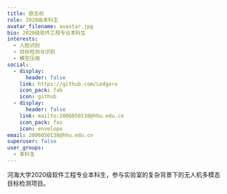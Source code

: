 ```yaml
---
title: 欧志权
role: 2020级本科生
avatar_filename: avastar.jpg
bio: 2020级软件工程专业本科生
interests:
  - 人脸识别
  - 目标检测与识别
  - 模型压缩
social:
  - display:
      header: false
    link: https://github.com/Ledgero
    icon_pack: fab
    icon: github
  - display:
      header: false
    link: mailto:2006050138@hhu.edu.cn
    icon_pack: fas
    icon: envelope
email: 2006050138@hhu.edu.cn
superuser: false
user_groups:
  - 本科生
---
```

河海大学2020级软件工程专业本科生，参与实验室的复杂背景下的无人机多模态目标检测项目。
